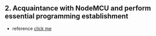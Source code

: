 ## 2. Acquaintance with NodeMCU and perform essential programming establishment

- reference [click me](<https://github.com/joysmith/Shri-Shankaracharya-Technical-Campus/blob/main/5%20sem%20DS(A%20%2B%20B)%20%20-IOT/Resource/project%202%20-nodemcu.pdf>)
